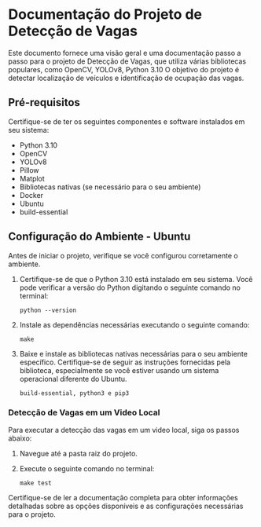 # Documentação do Projeto de Detecção de Vagas 

Este documento fornece uma visão geral e uma documentação passo a passo para o projeto de Detecção de Vagas, que utiliza várias bibliotecas populares, como OpenCV, YOLOv8, Python 3.10 O objetivo do projeto é detectar localização de veículos e identificação de ocupação das vagas.

## Pré-requisitos

Certifique-se de ter os seguintes componentes e software instalados em seu sistema:

- Python 3.10
- OpenCV
- YOLOv8
- Pillow
- Matplot
- Bibliotecas nativas (se necessário para o seu ambiente)
- Docker
- Ubuntu
- build-essential


## Configuração do Ambiente - Ubuntu

Antes de iniciar o projeto, verifique se você configurou corretamente o ambiente. 

1. Certifique-se de que o Python 3.10 está instalado em seu sistema. Você pode verificar a versão do Python digitando o seguinte comando no terminal:

   ```
   python --version
   ```

2. Instale as dependências necessárias executando o seguinte comando:

   ```
   make
   ```

3. Baixe e instale as bibliotecas nativas necessárias para o seu ambiente específico. Certifique-se de seguir as instruções fornecidas pela biblioteca, especialmente se você estiver usando um sistema operacional diferente do Ubuntu.
    ```
    build-essential, python3 e pip3 
    ``` 


### Detecção de Vagas em um Video Local

Para executar a detecção das vagas em um video local, siga os passos abaixo:

1. Navegue até a pasta raiz do projeto.

2. Execute o seguinte comando no terminal:

   ```
   make test
   ```

Certifique-se de ler a documentação completa para obter informações detalhadas sobre as opções disponíveis e as configurações necessárias para o projeto.
